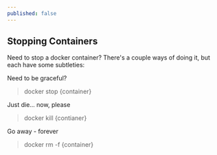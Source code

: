 ```yaml
---
published: false
---
```


## Stopping Containers
Need to stop a docker container? There's a couple ways of doing it, but each have some subtleties:

Need to be graceful?
> docker stop {container}

Just die... now, please
> docker kill {contianer}

Go away - forever
> docker rm -f {container}
